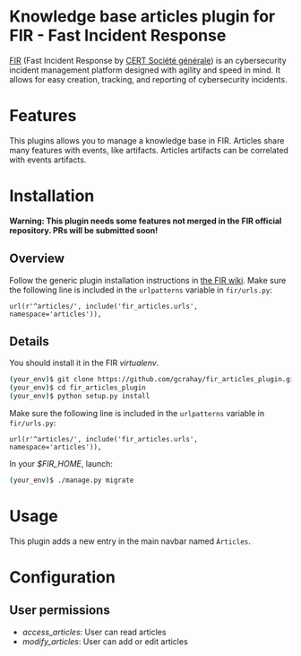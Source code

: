 # Knowledge base articles plugin for FIR - Fast Incident Response

[FIR](https://github.com/certsocietegenerale/FIR) (Fast Incident Response by [CERT Société générale](https://cert.societegenerale.com/)) is an cybersecurity incident management platform designed with agility and speed in mind. It allows for easy creation, tracking, and reporting of cybersecurity incidents.


# Features

This plugins allows you to manage a knowledge base in FIR. Articles share many features with events, like artifacts. Articles artifacts can be correlated with events artifacts.

# Installation

**Warning: This plugin needs some features not merged in the FIR official repository. PRs will be submitted soon!**

## Overview

Follow the generic plugin installation instructions in [the FIR wiki](https://github.com/certsocietegenerale/FIR/wiki/Plugins).
Make sure the following line is included in the `urlpatterns` variable in `fir/urls.py`:

```
url(r'^articles/', include('fir_articles.urls', namespace='articles')),

```

## Details

You should install it in the FIR _virtualenv_. 

```bash
(your_env)$ git clone https://github.com/gcrahay/fir_articles_plugin.git
(your_env)$ cd fir_articles_plugin
(your_env)$ python setup.py install

```

Make sure the following line is included in the `urlpatterns` variable in `fir/urls.py`:

```
url(r'^articles/', include('fir_articles.urls', namespace='articles')),

```

In your *$FIR_HOME*, launch:

```bash
(your_env)$ ./manage.py migrate
```

# Usage

This plugin adds a new entry in the main navbar named `Árticles`.

# Configuration

## User permissions

* *access_articles*: User can read articles 
* *modify_articles*: User can add or edit articles
